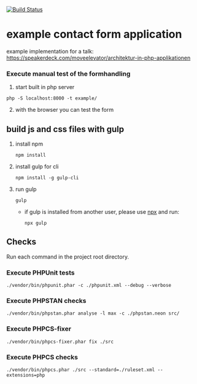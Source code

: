 [![Build Status](https://travis-ci.org/freshp/example-contact-form-application.svg?branch=master)](https://travis-ci.org/freshp/example-contact-form-application)
 
# example contact form application

example implementation for a talk: https://speakerdeck.com/moveelevator/architektur-in-php-applikationen
 
### Execute manual test of the formhandling
1. start built in php server
```
php -S localhost:8000 -t example/
```
2. with the browser you can test the form

## build js and css files with gulp
1. install npm
    ```
    npm install
    ```
2. install gulp for cli
    ```
    npm install -g gulp-cli
    ```
3. run gulp
    ```
    gulp
    ``` 
    * if gulp is installed from another user, please use [npx](https://www.npmjs.com/package/npx) and run:
        ```
        npx gulp
        ``` 
        
## Checks
Run each command in the project root directory.

### Execute PHPUnit tests
```
./vendor/bin/phpunit.phar -c ./phpunit.xml --debug --verbose
```

### Execute PHPSTAN checks
```
./vendor/bin/phpstan.phar analyse -l max -c ./phpstan.neon src/
```

### Execute PHPCS-fixer
```
./vendor/bin/phpcs-fixer.phar fix ./src
```

### Execute PHPCS checks
```
./vendor/bin/phpcs.phar ./src --standard=./ruleset.xml --extensions=php
```
